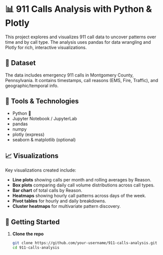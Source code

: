 # 📊 911 Calls Analysis with Python & Plotly

This project explores and visualizes 911 call data to uncover patterns over time and by call type. The analysis uses pandas for data wrangling and Plotly for rich, interactive visualizations.

## 📁 Dataset

The data includes emergency 911 calls in Montgomery County, Pennsylvania. It contains timestamps, call reasons (EMS, Fire, Traffic), and geographic/temporal info.

## 🔧 Tools & Technologies

- Python 🐍
- Jupyter Notebook / JupyterLab
- pandas
- numpy
- plotly (express)
- seaborn & matplotlib (optional)

## 📈 Visualizations

Key visualizations created include:

- **Line plots** showing calls per month and rolling averages by Reason.
- **Box plots** comparing daily call volume distributions across call types.
- **Bar chart** of total calls by Reason.
- **Heatmaps** showing hourly call patterns across days of the week.
- **Pivot tables** for hourly and daily breakdowns.
- **Cluster heatmaps** for multivariate pattern discovery.

## 🚀 Getting Started

1. **Clone the repo**
   ```bash
   git clone https://github.com/your-username/911-calls-analysis.git
   cd 911-calls-analysis
